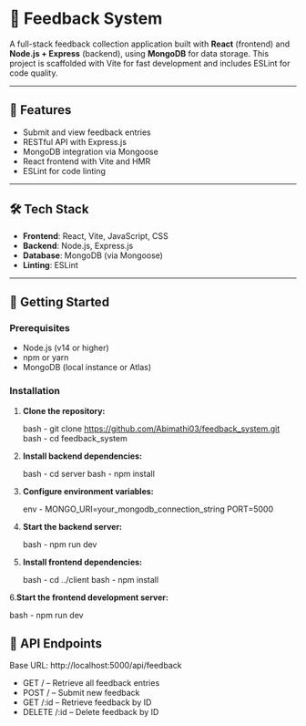 # 💬 Feedback System

A full-stack feedback collection application built with **React** (frontend) and **Node.js + Express** (backend), using **MongoDB** for data storage. This project is scaffolded with Vite for fast development and includes ESLint for code quality.

---

## 📌 Features

- Submit and view feedback entries
- RESTful API with Express.js
- MongoDB integration via Mongoose
- React frontend with Vite and HMR
- ESLint for code linting

---

## 🛠️ Tech Stack

- **Frontend**: React, Vite, JavaScript, CSS
- **Backend**: Node.js, Express.js
- **Database**: MongoDB (via Mongoose)
- **Linting**: ESLint

---

## 🚀 Getting Started

### Prerequisites

- Node.js (v14 or higher)
- npm or yarn
- MongoDB (local instance or Atlas)

### Installation

1. **Clone the repository:**

   bash - git clone https://github.com/Abimathi03/feedback_system.git
   bash - cd feedback_system

3. **Install backend dependencies:**

   bash - cd server
   bash - npm install

4. **Configure environment variables:**

   env - MONGO_URI=your_mongodb_connection_string
PORT=5000

5. **Start the backend server:**

   bash - npm run dev

6. **Install frontend dependencies:**

   bash - cd ../client
   bash - npm install

6.**Start the frontend development server:**

   bash - npm run dev

## 📄 API Endpoints

Base URL: http://localhost:5000/api/feedback

- GET / – Retrieve all feedback entries
- POST / – Submit new feedback
- GET /:id – Retrieve feedback by ID
- DELETE /:id – Delete feedback by ID
